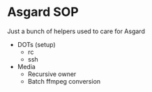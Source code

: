 # Asgard SOP
Just a bunch of helpers used to care for Asgard

- DOTs (setup)
  - rc
  - ssh
- Media
  - Recursive owner
  - Batch ffmpeg conversion
